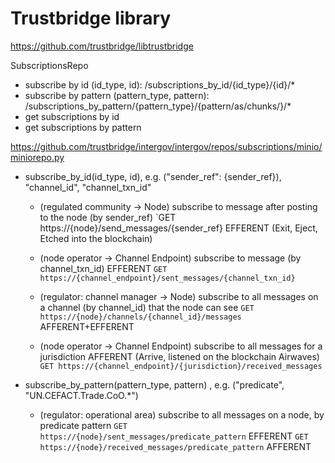 Trustbridge library
===================

https://github.com/trustbridge/libtrustbridge

SubscriptionsRepo
 - subscribe by id (id_type, id): /subscriptions_by_id/{id_type}/{id}/*
 - subscribe by pattern (pattern_type, pattern): /subscriptions_by_pattern/{pattern_type}/{pattern/as/chunks/}/*
 - get subscriptions by id
 - get subscriptions by pattern

https://github.com/trustbridge/intergov/intergov/repos/subscriptions/minio/miniorepo.py
 - subscribe_by_id(id_type, id), e.g. ("sender_ref": {sender_ref}), "channel_id", "channel_txn_id"
   - (regulated community -> Node)
     subscribe to message after posting to the node (by sender_ref)
     `GET https://{node}/send_messages/{sender_ref}
     EFFERENT (Exit, Eject, Etched into the blockchain)

   - (node operator -> Channel Endpoint)
     subscribe to message (by channel_txn_id)                            EFFERENT
     `GET https://{channel_endpoint}/sent_messages/{channel_txn_id}`

   - (regulator: channel manager -> Node)
     subscribe to all messages on a channel (by channel_id) that the node can see
     `GET https://{node}/channels/{channel_id}/messages`                 AFFERENT+EFFERENT

   - (node operator -> Channel Endpoint)
     subscribe to all messages for a jurisdiction
     AFFERENT (Arrive, listened on the blockchain Airwaves)
     `GET https://{channel_endpoint}/{jurisdiction}/received_messages`

 - subscribe_by_pattern(pattern_type, pattern) , e.g. ("predicate", "UN.CEFACT.Trade.CoO.*")
   - (regulator: operational area)
     subscribe to all messages on a node, by predicate pattern
     `GET https://{node}/sent_messages/predicate_pattern`                EFFERENT
     `GET https://{node}/received_messages/predicate_pattern`            AFFERENT
